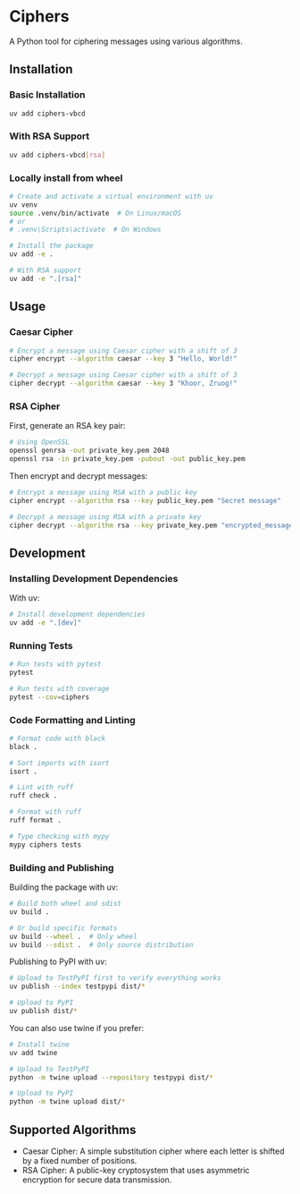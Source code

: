 # Ciphers

A Python tool for ciphering messages using various algorithms.

## Installation

### Basic Installation

```bash
uv add ciphers-vbcd
```

### With RSA Support

```bash
uv add ciphers-vbcd[rsa]
```

### Locally install from wheel

```bash
# Create and activate a virtual environment with uv
uv venv
source .venv/bin/activate  # On Linux/macOS
# or
# .venv\Scripts\activate  # On Windows

# Install the package
uv add -e .

# With RSA support
uv add -e ".[rsa]"
```

## Usage

### Caesar Cipher

```bash
# Encrypt a message using Caesar cipher with a shift of 3
cipher encrypt --algorithm caesar --key 3 "Hello, World!"

# Decrypt a message using Caesar cipher with a shift of 3
cipher decrypt --algorithm caesar --key 3 "Khoor, Zruog!"
```

### RSA Cipher

First, generate an RSA key pair:

```bash
# Using OpenSSL
openssl genrsa -out private_key.pem 2048
openssl rsa -in private_key.pem -pubout -out public_key.pem
```

Then encrypt and decrypt messages:

```bash
# Encrypt a message using RSA with a public key
cipher encrypt --algorithm rsa --key public_key.pem "Secret message"

# Decrypt a message using RSA with a private key
cipher decrypt --algorithm rsa --key private_key.pem "encrypted_message_here"
```

## Development

### Installing Development Dependencies

With uv:

```bash
# Install development dependencies
uv add -e ".[dev]"
```

### Running Tests

```bash
# Run tests with pytest
pytest

# Run tests with coverage
pytest --cov=ciphers
```

### Code Formatting and Linting

```bash
# Format code with black
black .

# Sort imports with isort
isort .

# Lint with ruff
ruff check .

# Format with ruff
ruff format .

# Type checking with mypy
mypy ciphers tests
```

### Building and Publishing

Building the package with uv:

```bash
# Build both wheel and sdist
uv build .

# Or build specific formats
uv build --wheel .  # Only wheel
uv build --sdist .  # Only source distribution
```

Publishing to PyPI with uv:

```bash
# Upload to TestPyPI first to verify everything works
uv publish --index testpypi dist/*

# Upload to PyPI
uv publish dist/*
```

You can also use twine if you prefer:

```bash
# Install twine
uv add twine

# Upload to TestPyPI
python -m twine upload --repository testpypi dist/*

# Upload to PyPI
python -m twine upload dist/*
```

## Supported Algorithms

- Caesar Cipher: A simple substitution cipher where each letter is shifted by a fixed number of positions.
- RSA Cipher: A public-key cryptosystem that uses asymmetric encryption for secure data transmission.
